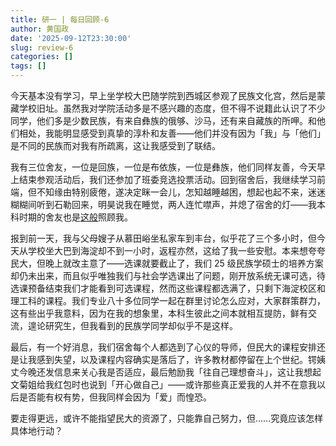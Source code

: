```yaml
---
title: 研一 | 每日回顾-6
author: 黄国政
date: '2025-09-12T23:30:00'
slug: review-6
categories: []
tags: []
---
```


今天基本没有学习，早上坐学校大巴随学院到西城区参观了民族文化宫，然后是蒙藏学校旧址。虽然我对学院活动多是不感兴趣的态度，但不得不说籍此认识了不少同学，他们多是少数民族，有来自彝族的俄够、沙马，还有来自藏族的所呷。和他们相处，我能明显感受到真挚的淳朴和友善——他们并没有因为「我」与「他们」是不同的民族而对我有所疏离，这让我感受到了联结。

我有三位舍友，一位是回族，一位是布依族，一位是彝族，他们同样友善，今天早上结束参观活动后，我们还参加了班委竞选投票活动。回到宿舍后，我继续学习前端，但不知缘由特别疲倦，遂决定眯一会儿，怎知越睡越困，想起也起不来，迷迷糊糊间听到石勒回来，明昊说我在睡觉，两人连忙噤声，并熄了宿舍的灯——我本科时期的舍友也是[这般](https://guozheng.rbind.io/posts/2024/05/life-song-8/#:~:text=%E4%BA%9B%E4%BB%80%E4%B9%88%E5%A5%BD%E3%80%82-,%E3%80%90%E7%94%9F%E6%B4%BB%E4%B8%AD%E7%9A%84%E5%96%84%E6%84%8F%2D2%E3%80%91,-%E6%88%91%E6%9C%89%E4%B8%80%E7%BE%A4%E5%BE%85%E4%BA%BA)照顾我。

报到前一天，我与父母嫂子从慕田峪坐私家车到丰台，似乎花了三个多小时，但今天从学校坐大巴到海淀却不到一小时，返程亦然，这给了我一些安慰。本来想夸夸民大，但晚上就改主意了——选课就要截止了，我们 25 级民族学硕士的培养方案却仍未出来，而且似乎唯独我们与社会学选课出了问题，刚开放系统无课可选，待选课预备结束我们才能看到可选课程，然而这些课程都选满了，只剩下海淀校区和理工科的课程。我们专业八十多位同学一起在群里讨论怎么应对，大家群策群力，这有些出乎我意料，因为在我的想象里，本科生彼此之间本就相互提防，鲜有交流，遑论研究生，但我看到的民族学同学却似乎不是这样。

最后，有一个好消息，我们宿舍每个人都选到了心仪的导师，但民大的课程安排还是让我感到失望，以及课程内容确实是落后了，许多教材都停留在上个世纪。锷姨丈今晚还发信息来关心我是否适应，最后勉励我「往自己理想奋斗」，这让我想起文菊姐给我红包时也说到「开心做自己」——或许那些真正爱我的人并不在意我以后是否能有权有势，但我同样会因为「爱」而惶恐。

要走得更远，或许不能指望民大的资源了，只能靠自己努力，但……究竟应该怎样具体地行动？